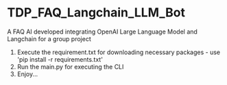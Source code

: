 # TDP_FAQ_Langchain_LLM_Bot
A FAQ AI developed integrating OpenAI Large Language Model and Langchain for a group project

1. Execute the requirement.txt for downloading necessary packages - use 'pip install -r requirements.txt'
2. Run the main.py for executing the CLI 
3. Enjoy...

